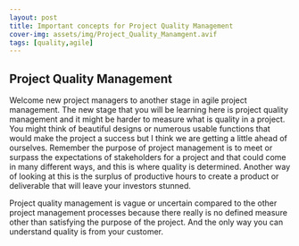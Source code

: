 ```yaml
---
layout: post
title: Important concepts for Project Quality Management
cover-img: assets/img/Project_Quality_Manamgent.avif
tags: [quality,agile]
---
```

## Project Quality Management

Welcome new project managers to another stage in agile project management. The new stage that you will be learning here is project quality management and it might be harder to measure what is quality in a project. You might think of beautiful designs or numerous usable functions that would make the project a success but I think we are getting a little ahead of ourselves. Remember the purpose of project management is to meet or surpass the expectations of stakeholders for a project and that could come in many different ways, and this is where quality is determined. Another way of looking at this is the surplus of productive hours to create a product or deliverable that will leave your investors stunned. 

Project quality management is vague or uncertain compared to the other project management processes because there really is no defined measure other than satisfying the purpose of the project. And the only way you can understand quality is from your customer. 


